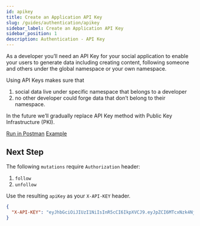 ```yaml
---
id: apikey
title: Create an Application API Key
slug: /guides/authentication/apikey
sidebar_label: Create an Application API Key
sidebar_position: 1
description: Authentication - API Key
---
```


As a developer you’ll need an API Key for your social application to enable your users to generate data including creating content, following someone and others under the global namespace or your own namespace.

Using API Keys makes sure that

1. social data live under specific namespace that belongs to a developer
2. no other developer could forge data that don’t belong to their namespace.

In the future we’ll gradually replace API Key method with Public Key Infrastructure (PKI).

[Run in Postman](https://cyberconnect-v2.postman.co/workspace/CyberConnect-V2~aae5e431-a27c-48e0-a97f-983df4efa6e7/request/20133006-4bbcb46e-3eea-41b4-9512-241205c389cb) [Example](https://cyberconnect-v2.postman.co/workspace/CyberConnect-V2~aae5e431-a27c-48e0-a97f-983df4efa6e7/example/20133006-03c76460-2607-4f8a-9d6b-08632a5cda94)

## Next Step

The following `mutations` require `Authorization` header:

1. `follow`
2. `unfollow`

Use the resulting `apiKey` as your `X-API-KEY` header.

```json
{
  "X-API-KEY": "eyJhbGciOiJIUzI1NiIsInR5cCI6IkpXVCJ9.eyJpZCI6MTcxNzk4NjkxODQsImVtYWlsIjoiaGlAY3liZXJjb25uZWN0Lm1lIiwidHdpdHRlcklEIjoiQGN5YmVyY29ubmVjdGhxIiwibmFtZXNwYWNlIjoiQ3liZXJDb25uZWN0Iiwib3JpZ2luX2hvc3QiOiJjeWJlcmNvbm5lY3QubWUiLCJpc3MiOiJDeWJlckNvbm5lY3QiLCJleHAiOjE2NjU4NjUyNzQsImlhdCI6MTY2MzI3MzI3NH0.VCqlS7eDzqZGq--WfJ102qVWlgXcLkMgSSlzkl9bQLU"
}
```
